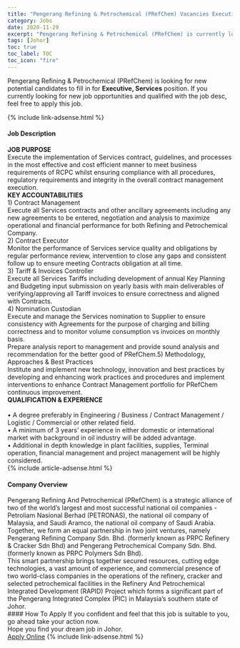 ```yaml
---
title: "Pengerang Refining & Petrochemical (PRefChem) Vacancies Executive, Services" 
category: Jobs 
date: 2020-11-29 
excerpt: "Pengerang Refining & Petrochemical (PRefChem) is currently looking for suitable person to fill in the Executive, Services which positioned at Johor" 
tags: [Johor] 
toc: true 
toc_label: TOC 
toc_icon: "fire" 
--- 
```


<p>Pengerang Refining & Petrochemical (PRefChem) is looking for new potential candidates to fill in for <b>Executive, Services</b> position. If you currently looking for new job opportunities and qualified with the job desc, feel free to apply this job.
</p>{% include link-adsense.html %} 
<div><div><div><h4>Job Description</h4></div></div><div><div><span><div><div><strong>JOB PURPOSE</strong></div><div>Execute the implementation of Services contract, guidelines, and processes in the most effective and cost efficient manner to meet business requirements of RCPC whilst ensuring compliance with all procedures, regulatory requirements and integrity in the overall contract management execution.</div><div><strong>KEY ACCOUNTABILITIES</strong></div><div><div>1) Contract Management<br>Execute all Services contracts and other ancillary agreements including any new agreements to be entered, negotiation and analysis to maximize operational and financial performance for both Refining and Petrochemical Company.</div><div>2) Contract Executor<br>Monitor the performance of Services service quality and obligations by regular performance review, intervention to close any gaps and consistent follow up to ensure meeting Contracts obligation at all time.</div><div>3) Tariff &amp; Invoices Controller<br>Execute all Services Tariffs including development of annual Key Planning and Budgeting input submission on yearly basis with main deliverables of verifying/approving all Tariff invoices to ensure correctness and aligned with Contracts.</div><div>4) Nomination Custodian<br>Execute and manage the Services nomination to Supplier to ensure consistency with Agreements for the purpose of charging and billing correctness and to monitor volume consumption vs invoices on monthly basis.</div>Prepare analysis report to management and provide sound analysis and recommendation for the better good of PRefChem.5) Methodology, Approaches &amp; Best Practices<br>Institute and implement new technology, innovation and best practices by developing and enhancing work practices and procedures and implement interventions to enhance Contract Management portfolio for PRefChem continuous improvement.</div><div><strong>QUALIFICATION &amp; EXPERIENCE</strong></div><div><br>&#8226; A degree preferably in Engineering / Business / Contract Management / Logistic / Commercial or other related field.&#160;&#160;&#160;<br>&#8226; A minimum of 3 years&#8217; experience in either domestic or international market with background in oil industry will be added advantage.<br>&#8226; Additional in depth knowledge in plant facilities, supplies, Terminal operation, financial management and project management will be highly considered.</div></div></span></div></div></div> 
{% include article-adsense.html %} 
<div><div><div><h4>Company Overview</h4></div></div><div><div><span><div><div>
<div>
		Pengerang Refining And Petrochemical (PRefChem) is a strategic alliance of two of the world&#8217;s largest and most successful national oil companies - Petroliam Nasional Berhad (PETRONAS), the national oil company of Malaysia, and Saudi Aramco, the national oil company of Saudi Arabia. Together, we form an equal partnership in two joint ventures, namely Pengerang Refining Company Sdn. Bhd. (formerly known as PRPC Refinery &amp; Cracker Sdn Bhd) and Pengerang Petrochemical Company Sdn. Bhd. (formerly known as PRPC Polymers Sdn Bhd).</div>
<div>
		This smart partnership brings together secured resources, cutting edge technologies, a vast amount of experience, and commercial presence of two world-class companies in the operations of the refinery, cracker and selected petrochemical facilities in the Refinery And Petrochemical Integrated Development (RAPID) Project which forms a significant part of the Pengerang Integrated Complex (PIC) in Malaysia&#8217;s southern state of Johor.</div>
</div></div></span></div></div></div> 
#### How To Apply 
If you confident and feel that this job is suitable to you, go ahead take your action now. <br/> 
Hope you find your dream job in Johor. <br/> 
<a href="https://www.jobstreet.com.my/en/job/executive-services-4432576?jobId=jobstreet-my-job-4432576&sectionRank=30&token=0~5dfc45e5-5755-4597-8ce8-8345171d7983&fr=SRP%20View%20In%20New%20Ta" class="btn btn--info" target="_blank" rel="nofollow noopenner">Apply Online</a> 
{% include link-adsense.html %} 